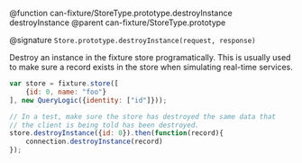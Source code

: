 @function can-fixture/StoreType.prototype.destroyInstance destroyInstance
@parent can-fixture/StoreType.prototype

@signature `Store.prototype.destroyInstance(request, response)`

Destroy an instance in the fixture store programatically.  This is usually
used to make sure a record exists in the store when simulating real-time services.

```js
var store = fixture.store([
    {id: 0, name: "foo"}
], new QueryLogic({identity: ["id"]}));

// In a test, make sure the store has destroyed the same data that
// the client is being told has been destroyed.
store.destroyInstance({id: 0}).then(function(record){
    connection.destroyInstance(record)
});
```
